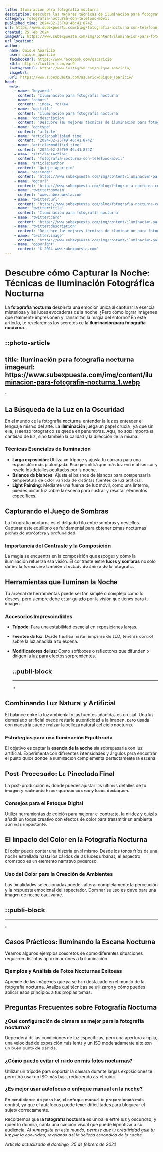 ```yaml
---
title: Iluminación para fotografía nocturna
description: Descubre las mejores técnicas de iluminación para fotografía nocturna y captura imágenes impresionantes con nuestros consejos profesionales.
category: fotografia-nocturna-con-telefono-movil
published_time: 2024-02-25T09:46:41.874Z
url: https://www.subexpuesta.com/blog/fotografia-nocturna-con-telefono-movil/iluminacion-para-fotografia-nocturna
created: 25 Feb 2024
imageUrl: https://www.subexpuesta.com/img/content/iluminacion-para-fotografia-nocturna_1.webp
url_location:
author:
  name: Quique Aparicio
  user: quique_aparicio
  facebookUrl: https://www.facebook.com/qaparicio
  xUrl: https://twitter.com/eac9
  instagramUrl: https://www.instagram.com/quique_aparicio/
  imageUrl: 
  url: https://www.subexpuesta.com/usuario/quique_aparicio/
head:
  meta:
    - name: 'keywords'
      content: 'Iluminación para fotografía nocturna'
    - name: 'robots'
      content: 'index, follow'
    - name: 'og:title'
      content: 'Iluminación para fotografía nocturna'
    - name: 'og:description'
      content: 'Descubre las mejores técnicas de iluminación para fotografía nocturna y captura imágenes impresionantes con nuestros consejos profesionales.'
    - name: 'og:type'
      content: 'article'
    - name: 'article:published_time'
      content: '2024-02-25T09:46:41.874Z'
    - name: 'article:modified_time'
      content: '2024-02-25T09:46:41.874Z'
    - name: 'article:section'
      content: 'fotografia-nocturna-con-telefono-movil'
    - name: 'article:author'
      content: 'Quique Aparicio'
    - name: 'og:image'
      content: 'https://www.subexpuesta.com/img/content/iluminacion-para-fotografia-nocturna_1.webp'
    - name: 'og:url'
      content: 'https://www.subexpuesta.com/blog/fotografia-nocturna-con-telefono-movil/iluminacion-para-fotografia-nocturna'
    - name: 'twitter:domain'
      content: 'www.subexpuesta.com'
    - name: 'twitter:url'
      content: 'https://www.subexpuesta.com/blog/fotografia-nocturna-con-telefono-movil/iluminacion-para-fotografia-nocturna'
    - name: 'twitter:title'
      content: 'Iluminación para fotografía nocturna'
    - name: 'twitter:card'
      content: 'https://www.subexpuesta.com/img/content/iluminacion-para-fotografia-nocturna_1.webp'
    - name: 'twitter:description'
      content: 'Descubre las mejores técnicas de iluminación para fotografía nocturna y captura imágenes impresionantes con nuestros consejos profesionales.'
    - name: 'twitter:image'
      content: 'https://www.subexpuesta.com/img/content/iluminacion-para-fotografia-nocturna_1.webp'
    - name: 'copyright'
      content: '© 2024 www.subexpuesta.com'
---
```

# Descubre cómo Capturar la Noche: Técnicas de Iluminación Fotográfica Nocturna

La **fotografía nocturna** despierta una emoción única al capturar la esencia misteriosa y las luces evocadoras de la noche. ¿Pero cómo lograr imágenes que realmente impresionen y transmitan la magia del entorno? En este artículo, te revelaremos los secretos de la **iluminación para fotografía nocturna**.


::photo-article
---
title: Iluminación para fotografía nocturna
imageurl: https://www.subexpuesta.com/img/content/iluminacion-para-fotografia-nocturna_1.webp
---
::


## La Búsqueda de la Luz en la Oscuridad

En el mundo de la fotografía nocturna, entender la luz es entender el lenguaje mismo del arte. La **iluminación** juega un papel crucial, ya que sin ella, el lienzo fotográfico se queda en penumbras. Aquí, no solo importa la cantidad de luz, sino también la calidad y la dirección de la misma.

### Técnicas Esenciales de Iluminación

- **Larga exposición**: Utiliza un trípode y ajusta tu cámara para una exposición más prolongada. Esto permitirá que más luz entre al sensor y revele los detalles ocultados por la noche.
- **Balance de blancos**: Ajusta el balance de blancos para compensar la temperatura de color variada de distintas fuentes de luz artificial.
- **Light Painting**: Mediante una fuente de luz móvil, como una linterna, puedes pintar luz sobre la escena para ilustrar y resaltar elementos específicos.

## Capturando el Juego de Sombras

La fotografía nocturna es el delgado hilo entre sombras y destellos. Capturar este equilibrio es fundamental para obtener tomas nocturnas plenas de atmósfera y profundidad.

### Importancia del Contraste y la Composición

La magia se encuentra en la composición que escoges y cómo la iluminación refuerza esa visión. El contraste entre **luces y sombras** no solo define la forma sino también el estado de ánimo de la fotografía.

## Herramientas que Iluminan la Noche

Tu arsenal de herramientas puede ser tan simple o complejo como lo desees, pero siempre debe estar guiado por la visión que tienes para tu imagen.

### Accesorios Imprescindibles

- **Trípode**: Para una estabilidad esencial en exposiciones largas.
- **Fuentes de luz**: Desde flashes hasta lámparas de LED, tendrás control sobre la luz añadida a tu escena.
- **Modificadores de luz**: Como softboxes o reflectores que difunden o dirigen la luz para efectos sorprendentes.


  ::publi-block
  ---
  ---
  ::
  
  
## Combinando Luz Natural y Artificial

El balance entre la luz ambiental y las fuentes añadidas es crucial. Una luz demasiado artificial puede restarle autenticidad a la imagen, pero usada con maestría puede realzar la belleza natural del cielo nocturno.

### Estrategias para una Iluminación Equilibrada

El objetivo es captar la **esencia de la noche** sin sobrepasarla con luz artificial. Experimenta con diferentes intensidades y ángulos para encontrar el punto dulce donde la iluminación complementa perfectamente la escena.

## Post-Procesado: La Pincelada Final

La post-producción es donde puedes ajustar los últimos detalles de tu imagen y realmente hacer que sus colores y luces destaquen.

### Consejos para el Retoque Digital

Utiliza herramientas de edición para mejorar el contraste, la nitidez y quizás añadir un toque creativo con efectos de color para transmitir un ambiente aún más impactante.

## El Impacto del Color en la Fotografía Nocturna

El color puede contar una historia en sí mismo. Desde los tonos fríos de una noche estrellada hasta los cálidos de las luces urbanas, el espectro cromático es un elemento narrativo poderoso.

### Uso del Color para la Creación de Ambientes

Las tonalidades seleccionadas pueden alterar completamente la percepción y la respuesta emocional del espectador. Dominar su uso es clave para una imagen de noche cautivante.


  ::publi-block
  ---
  ---
  ::
  
  
## Casos Prácticos: Iluminando la Escena Nocturna

Veamos algunos ejemplos concretos de cómo diferentes situaciones requieren distintas aproximaciones a la iluminación.

### Ejemplos y Análisis de Fotos Nocturnas Exitosas

Aprende de las imágenes que ya se han destacado en el mundo de la fotografía nocturna. Analiza qué técnicas se utilizaron y cómo puedes aplicar esos principios a tus propias tomas.

## Preguntas Frecuentes sobre Fotografía Nocturna

### ¿Qué configuración de cámara es mejor para la fotografía nocturna?
Dependerá de las condiciones de luz específicas, pero una apertura amplia, una velocidad de exposición más lenta y un ISO moderadamente alto son un buen punto de partida.

### ¿Cómo puedo evitar el ruido en mis fotos nocturnas?
Utilizar un trípode para soportar la cámara durante largas exposiciones te permitirá usar un ISO más bajo, reduciendo así el ruido.

### ¿Es mejor usar autofocus o enfoque manual en la noche?
En condiciones de poca luz, el enfoque manual te proporcionará más control, ya que el autofocus puede tener dificultades para bloquear el sujeto correctamente.

Recordemos que **la fotografía nocturna** es un baile entre luz y oscuridad, y quien lo domina, canta una canción visual que puede hipnotizar a su audiencia. *Al sumergirte en este mundo, permite que tu creatividad guíe tu luz por la oscuridad, revelando así la belleza escondida de la noche*.

_Artículo actualizado el domingo, 25 de febrero de 2024_
